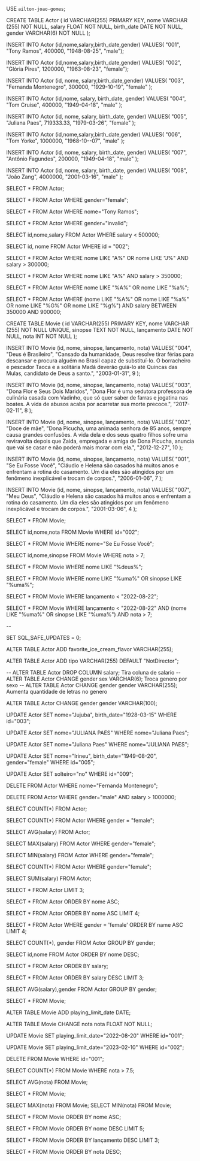 USE	`ailton-joao-gomes`;

CREATE TABLE Actor (
    id VARCHAR(255) PRIMARY KEY,
    nome VARCHAR (255) NOT NULL,
    salary FLOAT NOT NULL,
    birth_date DATE NOT NULL,
    gender VARCHAR(6) NOT NULL
);

INSERT INTO Actor (id,nome,salary,birth_date,gender)
VALUES(
"001",
"Tony Ramos",
400000,
"1948-08-25",
"male");

INSERT INTO Actor (id,nome,salary,birth_date,gender)
VALUES(
"002",
"Glória Pires",
1200000,
"1963-08-23",
"female");

INSERT INTO Actor (id, nome, salary,birth_date,gender)
VALUES(
  "003", 
  "Fernanda Montenegro",
  300000,
  "1929-10-19", 
  "female"
);

INSERT INTO Actor (id,nome, salary, birth_date, gender)
VALUES(
  "004",
  "Tom Cruise",
  400000,
  "1949-04-18", 
  "male"
);

INSERT INTO Actor (id, nome, salary, birth_date, gender)
VALUES(
  "005", 
  "Juliana Paes",
  719333.33,
  "1979-03-26", 
  "female"
);

INSERT INTO Actor (id,nome,salary,birth_date,gender)
VALUES(
 "006",
 "Tom Yorke",
 1000000,
 "1968-10--07",
 "male"
);

INSERT INTO Actor (id, nome, salary, birth_date, gender)
VALUES(
  "007", 
  "Antônio Fagundes",
  200000,
  "1949-04-18", 
  "male"
);

INSERT INTO Actor (id, nome, salary, birth_date, gender)
VALUES(
  "008", 
  "João Zang",
  4000000,
  "2001-03-16", 
  "male"
);

SELECT * FROM Actor;

SELECT * FROM Actor WHERE gender="female";

SELECT * FROM Actor WHERE nome="Tony Ramos";

SELECT * FROM Actor WHERE gender="invalid";

SELECT id,nome,salary FROM Actor WHERE salary < 500000;

SELECT id, nome FROM Actor WHERE id = "002";

SELECT * FROM Actor WHERE nome LIKE "A%" OR nome LIKE "J%" AND salary > 300000;

SELECT * FROM Actor WHERE nome LIKE "A%" AND salary > 350000;

SELECT * FROM Actor WHERE nome LIKE "%A%" OR nome LIKE "%a%";

SELECT * FROM Actor WHERE (nome LIKE "%A%" OR nome LIKE "%a%" OR nome LIKE "%G%" OR nome LIKE "%g%") AND salary BETWEEN 350000 AND 900000;

CREATE TABLE Movie (
id VARCHAR(255) PRIMARY KEY,
nome VARCHAR (255) NOT NULL UNIQUE,
sinopse TEXT NOT NULL,
lançamento DATE NOT NULL,
nota INT NOT NULL
);

INSERT INTO Movie (id, nome, sinopse, lançamento, nota) 
VALUES(
	"004",
    "Deus é Brasileiro",
    "Cansado da humanidade, Deus resolve tirar férias para descansar e procura alguém no Brasil capaz de substituí-lo. O borracheiro e pescador Taoca e a solitária Madá deverão guiá-lo até Quincas das Mulas, candidato de Deus a santo.",
    "2003-01-31",
    9
);

INSERT INTO Movie (id, nome, sinopse, lançamento, nota) 
VALUES(
	"003",
    "Dona Flor e Seus Dois Maridos",
    "Dona Flor é uma sedutora professora de culinária casada com Vadinho, que só quer saber de farras e jogatina nas boates. A vida de abusos acaba por acarretar sua morte precoce.",
    "2017-02-11",
    8
);

INSERT INTO Movie (id, nome, sinopse, lançamento, nota) 
VALUES(
	"002",
    "Doce de mãe",
    "Dona Picucha, uma animada senhora de 85 anos, sempre causa grandes confusões. A vida dela e dos seus quatro filhos sofre uma reviravolta depois que Zaida, empregada e amiga de Dona Picucha, anuncia que vai se casar e não poderá mais morar com ela.",
    "2012-12-27",
    10
);

INSERT INTO Movie (id, nome, sinopse, lançamento, nota) 
VALUES(
	"001",
    "Se Eu Fosse Você",
    "Cláudio e Helena são casados há muitos anos e enfrentam a rotina do casamento. Um dia eles são atingidos por um fenômeno inexplicável e trocam de corpos.",
    "2006-01-06",
    7
);

INSERT INTO Movie (id, nome, sinopse, lançamento, nota) 
VALUES(
	"007",
    "Meu Deus",
    "Cláudio e Helena são casados há muitos anos e enfrentam a rotina do casamento. Um dia eles são atingidos por um fenômeno inexplicável e trocam de corpos.",
    "2001-03-06",
    4
);


SELECT * FROM Movie;

SELECT id,nome,nota FROM Movie WHERE id="002";

SELECT * FROM Movie WHERE nome="Se Eu Fosse Você";

SELECT id,nome,sinopse FROM Movie WHERE nota > 7;

SELECT * FROM Movie WHERE nome LIKE "%deus%";

SELECT * FROM Movie WHERE nome LIKE "%uma%" OR sinopse LIKE "%uma%";

SELECT * FROM Movie WHERE lançamento < "2022-08-22";

SELECT * FROM Movie WHERE lançamento < "2022-08-22" AND (nome LIKE "%uma%" OR sinopse LIKE "%uma%") AND nota > 7;

--

SET SQL_SAFE_UPDATES = 0;

ALTER TABLE Actor ADD favorite_ice_cream_flavor VARCHAR(255);

ALTER TABLE Actor ADD tipo VARCHAR(255) DEFAULT "NotDirector";

-- ALTER TABLE Actor DROP COLUMN salary;   Tira coluna de salario
-- ALTER TABLE Actor CHANGE gender sex VARCHAR(6);  Troca genero por sexo
-- ALTER TABLE Actor CHANGE gender gender VARCHAR(255);  Aumenta quantidade de letras no genero

ALTER TABLE Actor CHANGE gender gender VARCHAR(100);

UPDATE Actor SET nome="Jujuba", birth_date="1928-03-15" WHERE id="003";

UPDATE Actor SET nome="JULIANA PAES" WHERE nome="Juliana Paes";

UPDATE Actor SET nome="Juliana Paes" WHERE nome="JULIANA PAES";

UPDATE Actor SET nome="Irineu", birth_date="1949-08-20", gender="female" WHERE id="005";

UPDATE Actor SET solteiro="no" WHERE id="009";

DELETE FROM Actor WHERE nome="Fernanda Montenegro";

DELETE FROM Actor WHERE gender="male" AND salary > 1000000;

SELECT COUNT(*) FROM Actor;

SELECT COUNT(*) FROM Actor WHERE gender = "female";

SELECT AVG(salary) FROM Actor;

SELECT MAX(salary) FROM Actor WHERE gender="female";

SELECT MIN(salary) FROM Actor WHERE gender="female";

SELECT COUNT(*) FROM Actor WHERE gender="female";

SELECT SUM(salary) FROM Actor;

SELECT * FROM Actor LIMIT 3;

SELECT * FROM Actor ORDER BY nome ASC;

SELECT * FROM Actor ORDER BY nome ASC LIMIT 4;

SELECT * FROM Actor
WHERE gender = 'female'
ORDER BY name ASC
LIMIT 4;

SELECT COUNT(*), gender
FROM Actor
GROUP BY gender;

SELECT id,nome FROM Actor ORDER BY nome DESC;

SELECT * FROM Actor ORDER BY salary;

SELECT * FROM Actor ORDER BY salary DESC LIMIT 3;

SELECT AVG(salary),gender FROM Actor GROUP BY gender;

SELECT * FROM Movie;

ALTER TABLE Movie ADD playing_limit_date DATE;

ALTER TABLE Movie CHANGE nota nota FLOAT NOT NULL;

UPDATE Movie SET playing_limit_date="2022-08-20" WHERE id="001";

UPDATE Movie SET playing_limit_date="2023-02-10" WHERE id="002";

DELETE FROM Movie WHERE id="001";

SELECT COUNT(*) FROM Movie WHERE nota > 7.5;

SELECT AVG(nota) FROM Movie;

SELECT * FROM Movie;

SELECT MAX(nota) FROM Movie;
SELECT MIN(nota) FROM Movie;

SELECT * FROM Movie ORDER BY nome ASC;

SELECT * FROM Movie ORDER BY nome DESC LIMIT 5;

SELECT * FROM Movie ORDER BY lançamento DESC LIMIT 3;

SELECT * FROM Movie ORDER BY nota DESC;

